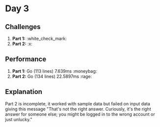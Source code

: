 # Day 3

## Challenges
<ol>
    <li><b>Part 1:</b> :white_check_mark:</li>
    <li><b>Part 2:</b> :x:</li>
</ol>

## Performance
<ol>
    <li><b>Part 1:</b> Go (113 lines) 7.639ms :moneybag:</li>
    <li><b>Part 2:</b> Go (134 lines) 22.5897ms :rage:</li>
</ol>

## Explanation
Part 2 is incomplete, it worked with sample data but failed on input data giving this message "That's not the right answer. Curiously, it's the right answer for someone else; you might be logged in to the wrong account or just unlucky."
